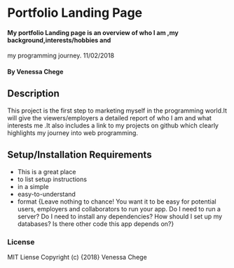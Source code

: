# Portfolio Landing Page
#### My portfolio Landing page is an overview of who I am ,my background,interests/hobbies and
my programming journey. 11/02/2018
#### By Venessa Chege
## Description
This project is the first step to marketing myself in the programming world.It will give the viewers/employers a detailed
report of who I am and what interests me .It also includes a link to my projects on github which clearly highlights my journey
into web programming.
## Setup/Installation Requirements
* This is a great place
* to list setup instructions
* in a simple
* easy-to-understand
* format
{Leave nothing to chance! You want it to be easy for potential users, employers and collaborators to run your app. Do I need to run a server? Do I need to install any dependencies? How should I set up my databases? Is there other code this app depends on?}

### License
MIT Liense
Copyright (c) {2018} Venessa Chege
